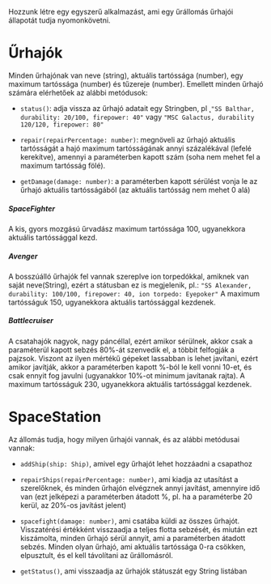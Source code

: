 Hozzunk létre egy egyszerű alkalmazást, ami egy űrállomás űrhajói állapotát tudja nyomonkövetni.

# Űrhajók

Minden űrhajónak van neve (string), aktuális tartóssága (number), egy maximum tartóssága (number) és tűzereje (number).
Emellett minden űrhajó számára elérhetőek az alábbi metódusok:

- `status()`: adja vissza az űrhajó adatait egy Stringben, pl ˛`"SS Balthar, durability: 20/100, firepower: 40"` vagy `"MSC Galactus, durability 120/120, firepower: 80"`

- `repair(repairPercentage: number)`: megnöveli az űrhajó aktuális tartósságát a hajó maximum tartósságának annyi százalékával (lefelé kerekítve), amennyi a paraméterben kapott szám (soha nem mehet fel a maximum tartósság fölé).

- `getDamage(damage: number)`: a paraméterben kapott sérülést vonja le az űrhajó aktuális tartósságából (az aktuális tartósság nem mehet 0 alá)

##### SpaceFighter

A kis, gyors mozgású űrvadász maximum tartóssága 100, ugyanekkora aktuális tartóssággal kezd.

##### Avenger

A bosszúálló űrhajók fel vannak szereplve ion torpedókkal, amiknek van saját neve(String), ezért a státusban ez is megjelenik, pl.: `"SS Alexander, durability: 100/100, firepower: 40, ion torpedo: Eyepoker"`
A maximum tartósságuk 150, ugyanekkora aktuális tartóssággal kezdenek.

##### Battlecruiser

A csatahajók nagyok, nagy páncéllal, ezért amikor sérülnek, akkor csak a paraméterül kapott sebzés 80%-át szenvedik el, a többit felfogják a pajzsok.
Viszont az ilyen mértékű gépeket lassabban is lehet javítani, ezért amikor javítják, akkor a paraméterben kapott %-ból le kell vonni 10-et, és csak ennyit fog javulni (ugyanakkor 10%-ot minimum javítanak rajta).
A maximum tartósságuk 230, ugyanekkora aktuális tartóssággal kezdenek.

# SpaceStation

Az állomás tudja, hogy milyen űrhajói vannak, és az alábbi metódusai vannak:

- `addShip(ship: Ship)`, amivel egy űrhajót lehet hozzáadni a csapathoz

- `repairShips(repairPercentage: number)`, ami kiadja az utasítást a szerelőknek, és minden űrhajón elvégznek annyi javítást, amennyire idő van (ezt jelképezi a paraméterben átadott %, pl. ha a paraméterbe 20 kerül, az 20%-os javítást jelent)

- `spacefight(damage: number)`, ami csatába küldi az összes űrhajót. Visszatérési értékként visszaadja a teljes flotta sebzését, és miután ezt kiszámolta, minden űrhajó sérül annyit, ami a paraméterben átadott sebzés. Minden olyan űrhajó, ami aktuális tartóssága 0-ra csökken, elpusztult, és el kell távolítani az űrállomásról.

- `getStatus()`, ami visszaadja az űrhajók státuszát egy String listában
